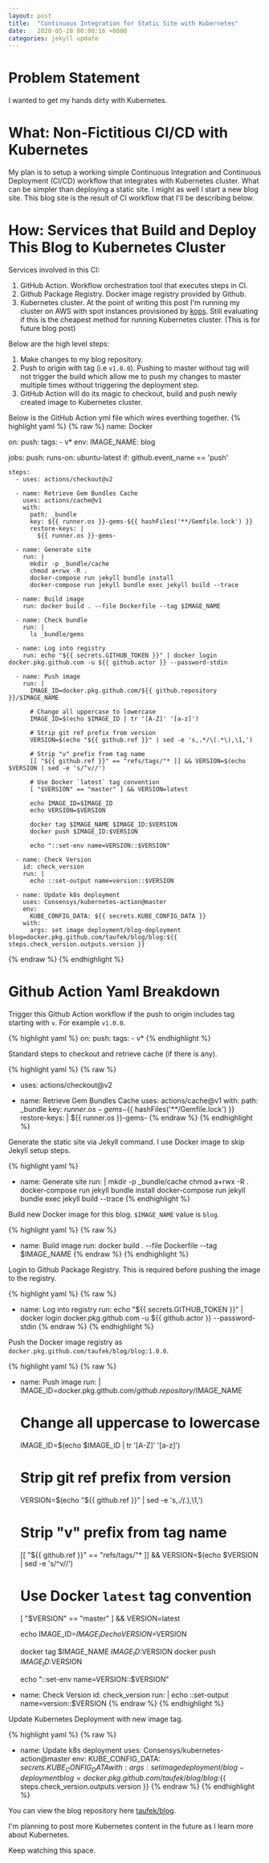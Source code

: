 ```yaml
---
layout: post
title:  "Continuous Integration for Static Site with Kubernetes"
date:   2020-05-28 00:00:16 +0800
categories: jekyll update
---
```


# Problem Statement
I wanted to get my hands dirty with Kubernetes.

# What: Non-Fictitious CI/CD with Kubernetes
My plan is to setup a working simple Continuous Integration and Continuous Deployment (CI/CD) workflow that integrates with Kubernetes cluster.
What can be simpler than deploying a static site. I might as well I start a new blog site.
This blog site is the result of CI workflow that I'll be describing below.

# How: Services that Build and Deploy This Blog to Kubernetes Cluster
Services involved in this CI:
1. GitHub Action. Workflow orchestration tool that executes steps in CI.
2. Github Package Registry. Docker image registry provided by Github.
2. Kubernetes cluster. At the point of writing this post I'm running my cluster on AWS with spot instances provisioned by [kops][kops-repo]. Still evaluating if this is the cheapest method for running Kubernetes cluster. (This is for future blog post)

Below are the high level steps:
1. Make changes to my blog repository.
2. Push to origin with tag (i.e `v1.0.0`). Pushing to master without tag will not trigger the build which allow me to push my changes to master multiple times without triggering the deployment step.
3. GitHub Action will do its magic to checkout, build and push newly created image to Kubernetes cluster.

Below is the GitHub Action yml file which wires everthing together.
{% highlight yaml %}
{% raw %}
name: Docker

on:
  push:
    tags:
      - v*
env:
  IMAGE_NAME: blog

jobs:
  push:
    runs-on: ubuntu-latest
    if: github.event_name == 'push'

    steps:
      - uses: actions/checkout@v2

      - name: Retrieve Gem Bundles Cache
        uses: actions/cache@v1
        with:
          path: _bundle
          key: ${{ runner.os }}-gems-${{ hashFiles('**/Gemfile.lock') }}
          restore-keys: |
            ${{ runner.os }}-gems-

      - name: Generate site
        run: |
          mkdir -p _bundle/cache
          chmod a+rwx -R .
          docker-compose run jekyll bundle install
          docker-compose run jekyll bundle exec jekyll build --trace

      - name: Build image
        run: docker build . --file Dockerfile --tag $IMAGE_NAME

      - name: Check bundle
        run: |
          ls _bundle/gems

      - name: Log into registry
        run: echo "${{ secrets.GITHUB_TOKEN }}" | docker login docker.pkg.github.com -u ${{ github.actor }} --password-stdin

      - name: Push image
        run: |
          IMAGE_ID=docker.pkg.github.com/${{ github.repository }}/$IMAGE_NAME

          # Change all uppercase to lowercase
          IMAGE_ID=$(echo $IMAGE_ID | tr '[A-Z]' '[a-z]')

          # Strip git ref prefix from version
          VERSION=$(echo "${{ github.ref }}" | sed -e 's,.*/\(.*\),\1,')

          # Strip "v" prefix from tag name
          [[ "${{ github.ref }}" == "refs/tags/"* ]] && VERSION=$(echo $VERSION | sed -e 's/^v//')

          # Use Docker `latest` tag convention
          [ "$VERSION" == "master" ] && VERSION=latest

          echo IMAGE_ID=$IMAGE_ID
          echo VERSION=$VERSION

          docker tag $IMAGE_NAME $IMAGE_ID:$VERSION
          docker push $IMAGE_ID:$VERSION

          echo "::set-env name=VERSION::$VERSION"

      - name: Check Version
        id: check_version
        run: |
          echo ::set-output name=version::$VERSION

      - name: Update k8s deployment
        uses: Consensys/kubernetes-action@master
        env:
          KUBE_CONFIG_DATA: ${{ secrets.KUBE_CONFIG_DATA }}
        with:
          args: set image deployment/blog-deployment blog=docker.pkg.github.com/taufek/blog/blog:${{ steps.check_version.outputs.version }}
{% endraw %}
{% endhighlight %}

# Github Action Yaml Breakdown

Trigger this Github Action workflow if the push to origin includes tag starting with `v`. For example `v1.0.0`.

{% highlight yaml %}
on:
  push:
    tags:
      - v*
{% endhighlight %}

Standard steps to checkout and retrieve cache (if there is any).

{% highlight yaml %}
{% raw %}
  - uses: actions/checkout@v2

  - name: Retrieve Gem Bundles Cache
    uses: actions/cache@v1
    with:
      path: _bundle
      key: ${{ runner.os }}-gems-${{ hashFiles('**/Gemfile.lock') }}
      restore-keys: |
        ${{ runner.os }}-gems-
{% endraw %}
{% endhighlight %}


Generate the static site via Jekyll command. I use Docker image to skip Jekyll setup steps.

{% highlight yaml %}
  - name: Generate site
    run: |
      mkdir -p _bundle/cache
      chmod a+rwx -R .
      docker-compose run jekyll bundle install
      docker-compose run jekyll bundle exec jekyll build --trace
{% endhighlight %}

Build new Docker image for this blog. `$IMAGE_NAME` value is `blog`.

{% highlight yaml %}
{% raw %}
  - name: Build image
    run: docker build . --file Dockerfile --tag $IMAGE_NAME
{% endraw %}
{% endhighlight %}

Login to Github Package Registry. This is required before pushing the image to the registry.

{% highlight yaml %}
{% raw %}
  - name: Log into registry
    run: echo "${{ secrets.GITHUB_TOKEN }}" | docker login docker.pkg.github.com -u ${{ github.actor }} --password-stdin
{% endraw %}
{% endhighlight %}

Push the Docker image registry as `docker.pkg.github.com/taufek/blog/blog:1.0.0`.

{% highlight yaml %}
{% raw %}
  - name: Push image
    run: |
      IMAGE_ID=docker.pkg.github.com/${{ github.repository }}/$IMAGE_NAME

      # Change all uppercase to lowercase
      IMAGE_ID=$(echo $IMAGE_ID | tr '[A-Z]' '[a-z]')

      # Strip git ref prefix from version
      VERSION=$(echo "${{ github.ref }}" | sed -e 's,.*/\(.*\),\1,')

      # Strip "v" prefix from tag name
      [[ "${{ github.ref }}" == "refs/tags/"* ]] && VERSION=$(echo $VERSION | sed -e 's/^v//')

      # Use Docker `latest` tag convention
      [ "$VERSION" == "master" ] && VERSION=latest

      echo IMAGE_ID=$IMAGE_ID
      echo VERSION=$VERSION

      docker tag $IMAGE_NAME $IMAGE_ID:$VERSION
      docker push $IMAGE_ID:$VERSION

      echo "::set-env name=VERSION::$VERSION"

  - name: Check Version
    id: check_version
    run: |
      echo ::set-output name=version::$VERSION
{% endraw %}
{% endhighlight %}

Update Kubernetes Deployment with new image tag.

{% highlight yaml %}
{% raw %}
  - name: Update k8s deployment
    uses: Consensys/kubernetes-action@master
    env:
      KUBE_CONFIG_DATA: ${{ secrets.KUBE_CONFIG_DATA }}
    with:
      args: set image deployment/blog-deployment blog=docker.pkg.github.com/taufek/blog/blog:${{ steps.check_version.outputs.version }}
{% endraw %}
{% endhighlight %}

You can view the blog repository here [taufek/blog][taufek-blog].

I'm planning to post more Kubernetes content in the future as I learn more about Kubernetes.

Keep watching this space.

[taufek-blog]: https://github.com/taufek/blog
[kops-repo]: https://github.com/kubernetes/kops
